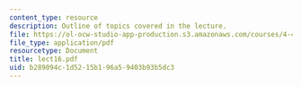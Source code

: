 ```yaml
---
content_type: resource
description: Outline of topics covered in the lecture.
file: https://ol-ocw-studio-app-production.s3.amazonaws.com/courses/4-461-building-technology-i-materials-and-construction-fall-2004/b289094c1d5215b196a59403b93b5dc3_lect16.pdf
file_type: application/pdf
resourcetype: Document
title: lect16.pdf
uid: b289094c-1d52-15b1-96a5-9403b93b5dc3
---
```


